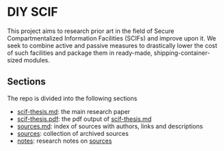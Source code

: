 # DIY SCIF

This project aims to research prior art in the field of Secure Compartmentalized Information Facilities (SCIFs) and improve upon it. We seek to combine active and passive measures to drastically lower the cost of such facilities and package them in ready-made, shipping-container-sized modules.

## Sections

The repo is divided into the following sections
* [scif-thesis.md](./scif-thesis.md): the main research paper
* [scif-thesis.pdf](./scif-thesis.pdf): the pdf output of [scif-thesis.md](./scif-thesis.md)
* [sources.md](./sources.md): index of sources with authors, links and descriptions
* [sources](./sources): collection of archived sources
* [notes](./notes): research notes on [sources](./sources)
